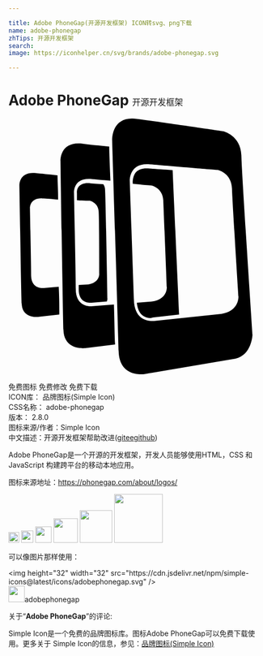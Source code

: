 ```yaml
---

title: Adobe PhoneGap(开源开发框架) ICON转svg、png下载
name: adobe-phonegap
zhTips: 开源开发框架
search: 
image: https://iconhelper.cn/svg/brands/adobe-phonegap.svg

---
```


# Adobe PhoneGap  <small style="font-size: 60%;font-weight: 100">开源开发框架</small>

<div id="svg" class="svg-wrap">
<svg role="img" viewBox="0 0 24 24" xmlns="http://www.w3.org/2000/svg"><title>Adobe PhoneGap icon</title><path d="M7.494,15.567l-0.885,0.055v0.387c0,1.051,0.608,1.272,1.106,1.272h0.111l1.438-0.111 c0.055-0.166,0.055-0.276,0.055-0.276S9.153,7.882,9.097,6.776c0-0.276-0.055-0.442-0.166-0.608 C8.434,6.113,7.936,6.113,7.605,6.058H7.439c-0.332,0-0.608,0.111-0.774,0.276C6.388,6.611,6.444,6.998,6.444,6.998v0.663 C7.162,7.716,7.66,7.716,7.66,7.716s0.774,0.166,0.829,0.995c0.055,0.885,0.055,5.861,0.055,5.861S8.6,15.402,7.494,15.567z M4.73,15.789l-1.382,0.111c0,0-1.161,0.166-1.216-1.106c0-0.94-0.111-6.358-0.111-6.358S1.965,7.44,3.181,7.495 c0.387,0,0.885,0.055,1.493,0.111c0-0.885-0.055-1.659-0.055-2.267C3.79,5.228,3.071,5.173,2.573,5.118 C0.97,4.952,1.025,6.279,1.025,6.279s0.166,9.897,0.221,11.113c0.055,1.438,1.603,1.216,1.603,1.216l1.935-0.221 C4.785,17.724,4.785,16.784,4.73,15.789z M21.925,3.459c-0.055-1.88-1.714-2.267-1.714-2.267s-5.64-0.829-8.128-1.161 S9.761,2.132,9.761,2.132s0.553,17.527,0.608,19.683c0.055,2.599,2.488,2.156,2.488,2.156l8.515-1.438 c1.548-0.332,1.603-2.267,1.603-2.267S21.98,5.505,21.925,3.459z M20.045,18.332l-6.358,0.663c0,0-1.825,0.276-1.88-1.99 C11.751,15.346,11.42,5.892,11.42,5.892s-0.111-1.714,1.769-1.603c1.935,0.166,6.579,0.553,6.579,0.553s1.216,0.276,1.272,1.714 c0.055,1.548,0.608,10.118,0.608,10.118S21.759,18.055,20.045,18.332z M13.631,18.664l2.433-0.276 c-0.111-2.488-0.553-12.164-0.608-13.546c-0.885-0.055-1.714-0.111-2.322-0.166h-0.166c-0.387,0-0.719,0.111-0.94,0.332 c-0.332,0.332-0.332,0.94-0.332,0.94v0.166c0.995,0.111,1.769,0.166,1.769,0.166s1.051,0.221,1.106,1.382 c0.055,1.272,0.332,8.128,0.332,8.128s0.111,1.161-1.382,1.382l-1.438,0.111c0.111,1.161,0.774,1.438,1.327,1.438 C13.576,18.664,13.631,18.664,13.631,18.664z M9.927,17.447l-1.99,0.166c0,0-1.603,0.221-1.603-1.603 c0-1.327-0.166-9.012-0.166-9.012S6.056,5.56,7.715,5.671c0.498,0.055,1.161,0.111,1.88,0.166C9.54,4.399,9.484,3.238,9.484,2.63 c-0.94-0.111-1.88-0.166-2.543-0.276C4.785,2.132,4.895,4.012,4.895,4.012s0.221,14.099,0.276,15.813 c0.055,2.046,2.156,1.714,2.156,1.714l2.709-0.332C9.982,20.433,9.982,19.106,9.927,17.447z"/></svg>
</div>
<detail full-name='adobe-phonegap'></detail>

<div class="detail-page">
<p>
<span><span class="badge-success badge">免费图标</span> <span class="badge-success badge">免费修改</span>  <span class="badge-success badge">免费下载</span> </span>
<br/>
<span>
ICON库：
<span class="badge-secondary badge">品牌图标(Simple Icon)</span> 
</span>
<br/>
<span>
CSS名称：
<span class="badge-secondary badge">adobe-phonegap</span> 
</span>

<br/>
<span>
版本：
<span class="badge-secondary badge">2.8.0</span> 
</span>
<br/>
<span>图标来源/作者：<span class="badge-light badge">Simple Icon</span></span> 
<br/>
<span class="zh-detail">中文描述：<span class="badge-primary badge">开源开发框架</span><span class="help-link"><span>帮助改进</span>(<a href="https://gitee.com/liuwave/icon-helper/edit/master/json/brands/adobe-phonegap.json" target="_blank" rel="noopener noreferrer">gitee</a><a href="https://github.com/liuwave/icon-helper/edit/master/json/brands/adobe-phonegap.json" target="_blank" rel="noopener noreferrer">github</a></span>)</span><br/>
</p>
</div><div class="description description alert alert-light"><p>Adobe PhoneGap是一个开源的开发框架，开发人员能够使用HTML，CSS 和 JavaScript 构建跨平台的移动本地应用。</p><p>图标来源地址：<a href="https://phonegap.com/about/logos/" target="_blank" rel="noopener noreferrer">https://phonegap.com/about/logos/</a></p></div>
<div class="alert alert-dark">
<img height="21" width="21" src="https://cdn.jsdelivr.net/npm/simple-icons@latest/icons/adobephonegap.svg" />
<img height="24" width="24" src="https://cdn.jsdelivr.net/npm/simple-icons@latest/icons/adobephonegap.svg" />
<img height="32" width="32" src="https://cdn.jsdelivr.net/npm/simple-icons@latest/icons/adobephonegap.svg" />
<img height="48" width="48" src="https://cdn.jsdelivr.net/npm/simple-icons@latest/icons/adobephonegap.svg" />
<img height="64" width="64" src="https://cdn.jsdelivr.net/npm/simple-icons@latest/icons/adobephonegap.svg" />
<img height="96" width="96" src="https://cdn.jsdelivr.net/npm/simple-icons@latest/icons/adobephonegap.svg" />

</div>
<div>
  <p>可以像图片那样使用：    
  </p>
  <div class="alert alert-primary" style="font-size: 14px">
    &lt;img height="32" width="32" src="https://cdn.jsdelivr.net/npm/simple-icons@latest/icons/adobephonegap.svg" /&gt;
    <copy-btn content='<img height="32" width="32" src="https://cdn.jsdelivr.net/npm/simple-icons@latest/icons/adobephonegap.svg" />'></copy-btn>
  </div>
  <div class="alert alert-secondary">
    <img height="32" width="32" src="https://cdn.jsdelivr.net/npm/simple-icons@latest/icons/adobephonegap.svg" />adobephonegap
    <copy-btn content="adobephonegap" btn-title="复制图标名称"></copy-btn>
  </div>
</div>
<div class="icon-detail__container">
<p>关于“<b>Adobe PhoneGap</b>”的评论:</p>
</div>
<Vssue title="关于“Adobe PhoneGap”的评论" />
<div><p>Simple Icon是一个免费的品牌图标库。图标Adobe PhoneGap可以免费下载使用。更多关于  Simple Icon的信息，参见：<a target="_blank" href="https://iconhelper.cn/brands.html">品牌图标(Simple Icon)</a>
</p></div>
